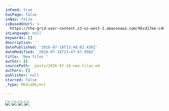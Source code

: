 ```yaml
---
inFeed: true
hasPage: false
inNav: false
isBasedOnUrl: >-
  https://the-grid-user-content.s3-us-west-2.amazonaws.com/96cd17ee-c406-4689-8e01-2bb4b046f0e8.jpg
inLanguage: null
keywords: []
description: ''
datePublished: '2016-07-18T13:48:02.438Z'
dateModified: '2016-07-18T13:47:47.998Z'
title: 'New tiles '
author: []
sourcePath: _posts/2016-07-18-new-tiles.md
authors: []
publisher: null
starred: false
_type: MediaObject

---
```

![](https://the-grid-user-content.s3-us-west-2.amazonaws.com/96cd17ee-c406-4689-8e01-2bb4b046f0e8.jpg)
![](https://the-grid-user-content.s3-us-west-2.amazonaws.com/3c45b7a9-63c9-49d1-9837-1275b4d82798.jpg)
![](https://the-grid-user-content.s3-us-west-2.amazonaws.com/079ab900-ad99-4319-82f7-f6e6dbd4b989.jpg)
![](https://the-grid-user-content.s3-us-west-2.amazonaws.com/836018d1-38b5-4b34-97fd-c6f39e1702cc.jpg)